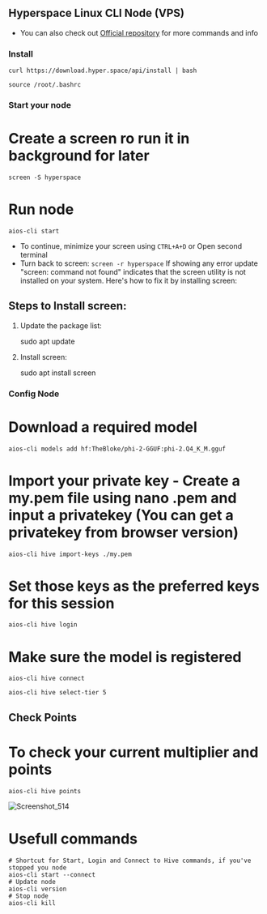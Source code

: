 
## Hyperspace Linux CLI Node (VPS)
* You can also check out [Official repository](https://github.com/hyperspaceai/aios-cli?tab=readme-ov-file) for more commands and info

### Install
```
curl https://download.hyper.space/api/install | bash

source /root/.bashrc
```

### Start your node

# Create a screen ro run it in background for later
```shell
screen -S hyperspace
```
# Run node

```shell
aios-cli start
```
* To continue, minimize your screen using `CTRL+A+D` or Open second terminal
* Turn back to screen: `screen -r hyperspace`
If showing any error update "screen: command not found" indicates that the screen utility is not installed on your system. Here's how to fix it by installing screen:

## Steps to Install screen:

1. Update the package list:
   
   sudo apt update
   
2. Install screen:
   
   sudo apt install screen

### Config Node

# Download a required model
```shell
aios-cli models add hf:TheBloke/phi-2-GGUF:phi-2.Q4_K_M.gguf
```
# Import your private key - Create a my.pem file using nano .pem and input a privatekey (You can get a privatekey from browser version)
```shell
aios-cli hive import-keys ./my.pem
```
# Set those keys as the preferred keys for this session
```shell
aios-cli hive login
```
# Make sure the model is registered
```shell
aios-cli hive connect
```
```shell
aios-cli hive select-tier 5
```

## Check Points

# To check your current multiplier and points

```shell
aios-cli hive points
```

![Screenshot_514](https://github.com/user-attachments/assets/b840775e-6c58-4fe4-bd95-a5b876ba7de5)


# Usefull commands
```console
# Shortcut for Start, Login and Connect to Hive commands, if you've stopped you node
aios-cli start --connect
# Update node
aios-cli version
# Stop node
aios-cli kill
